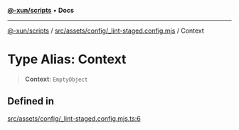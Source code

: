 [**@-xun/scripts**](../../../../../README.md) • **Docs**

***

[@-xun/scripts](../../../../../README.md) / [src/assets/config/\_lint-staged.config.mjs](../README.md) / Context

# Type Alias: Context

> **Context**: `EmptyObject`

## Defined in

[src/assets/config/\_lint-staged.config.mjs.ts:6](https://github.com/Xunnamius/xscripts/blob/59530a02df766279a72886cbc0ab5e0790db98cc/src/assets/config/_lint-staged.config.mjs.ts#L6)
